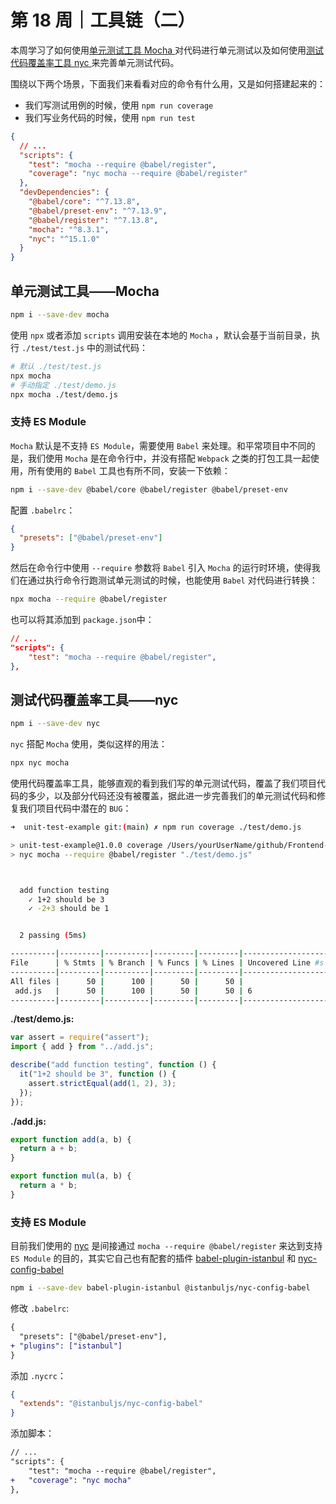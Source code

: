 # 第 18 周｜工具链（二）

本周学习了如何使用[单元测试工具 Mocha ][1]对代码进行单元测试以及如何使用[测试代码覆盖率工具 nyc ][2]来完善单元测试代码。

围绕以下两个场景，下面我们来看看对应的命令有什么用，又是如何搭建起来的：

- 我们写测试用例的时候，使用 `npm run coverage`
- 我们写业务代码的时候，使用 `npm run test`

```json
{
  // ...
  "scripts": {
    "test": "mocha --require @babel/register",
    "coverage": "nyc mocha --require @babel/register"
  },
  "devDependencies": {
    "@babel/core": "^7.13.8",
    "@babel/preset-env": "^7.13.9",
    "@babel/register": "^7.13.8",
    "mocha": "^8.3.1",
    "nyc": "^15.1.0"
  }
}
```

## 单元测试工具——Mocha

```bash
npm i --save-dev mocha
```

使用 `npx` 或者添加 `scripts` 调用安装在本地的 `Mocha` ，默认会基于当前目录，执行 `./test/test.js` 中的测试代码：

```bash
# 默认 ./test/test.js
npx mocha
# 手动指定 ./test/demo.js
npx mocha ./test/demo.js
```

### 支持 ES Module

`Mocha` 默认是不支持 `ES Module`，需要使用 `Babel` 来处理。和平常项目中不同的是，我们使用 `Mocha` 是在命令行中，并没有搭配 `Webpack` 之类的打包工具一起使用，所有使用的 `Babel` 工具也有所不同，安装一下依赖：

```bash
npm i --save-dev @babel/core @babel/register @babel/preset-env
```

配置 `.babelrc`：

```json
{
  "presets": ["@babel/preset-env"]
}
```

然后在命令行中使用 `--require` 参数将 `Babel` 引入 `Mocha` 的运行时环境，使得我们在通过执行命令行跑测试单元测试的时候，也能使用 `Babel` 对代码进行转换：

```bash
npx mocha --require @babel/register
```

也可以将其添加到 `package.json`中：

```json
// ...
"scripts": {
    "test": "mocha --require @babel/register",
},
```

## 测试代码覆盖率工具——nyc

```bash
npm i --save-dev nyc
```

`nyc` 搭配 `Mocha` 使用，类似这样的用法：

```bash
npx nyc mocha
```

使用代码覆盖率工具，能够直观的看到我们写的单元测试代码，覆盖了我们项目代码的多少，以及部分代码还没有被覆盖，据此进一步完善我们的单元测试代码和修复我们项目代码中潜在的 `BUG`：

```bash
➜  unit-test-example git:(main) ✗ npm run coverage ./test/demo.js

> unit-test-example@1.0.0 coverage /Users/yourUserName/github/Frontend-06-Template/Week 18/homework/unit-test-example
> nyc mocha --require @babel/register "./test/demo.js"



  add function testing
    ✓ 1+2 should be 3
    ✓ -2+3 should be 1


  2 passing (5ms)

----------|---------|----------|---------|---------|-------------------
File      | % Stmts | % Branch | % Funcs | % Lines | Uncovered Line #s
----------|---------|----------|---------|---------|-------------------
All files |      50 |      100 |      50 |      50 |
 add.js   |      50 |      100 |      50 |      50 | 6
----------|---------|----------|---------|---------|-------------------
```

**./test/demo.js:**

```js
var assert = require("assert");
import { add } from "../add.js";

describe("add function testing", function () {
  it("1+2 should be 3", function () {
    assert.strictEqual(add(1, 2), 3);
  });
});
```

**./add.js:**

```js
export function add(a, b) {
  return a + b;
}

export function mul(a, b) {
  return a * b;
}
```

### 支持 ES Module

目前我们使用的 [nyc][2] 是间接通过 `mocha --require @babel/register` 来达到支持 `ES Module` 的目的，其实它自己也有配套的插件 [babel-plugin-istanbul][3] 和 [nyc-config-babel][4]

```bash
npm i --save-dev babel-plugin-istanbul @istanbuljs/nyc-config-babel
```

修改 `.babelrc`:

```diff
{
  "presets": ["@babel/preset-env"],
+ "plugins": ["istanbul"]
}
```

添加 `.nycrc`：

```json
{
  "extends": "@istanbuljs/nyc-config-babel"
}
```

添加脚本：

```diff
// ...
"scripts": {
    "test": "mocha --require @babel/register",
+   "coverage": "nyc mocha"
},
```

[1]: https://mochajs.org/
[2]: https://www.npmjs.com/package/nyc
[3]: https://github.com/istanbuljs/babel-plugin-istanbul
[4]: https://www.npmjs.com/package/@istanbuljs/nyc-config-babel
